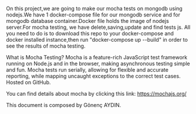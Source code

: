 On this project,we are going to make our mocha tests on mongodb using nodejs.We have  1 docker-compose file for our mongodb service and for mongodb database container.Docker file holds the image of nodejs server.For mocha testing, we have delete,saving,update and find tests js.
All you need to do is to download this repo to your docker-compose and docker installed instance,then run "docker-compose up --build" in order to see the results of mocha testing.

What is Mocha Testing?
Mocha is a feature-rich JavaScript test framework running on Node.js and in the browser, making asynchronous testing simple and fun. Mocha tests run serially, allowing for flexible and accurate reporting, while mapping uncaught exceptions to the correct test cases. Hosted on GitHub.



You can find details about mocha by clicking this link: https://mochajs.org/

This document is composed by Gönenç AYDIN.
